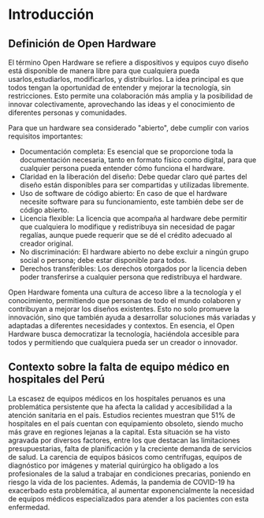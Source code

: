# Introducción
## Definición de Open Hardware

El término Open Hardware se refiere a dispositivos y equipos cuyo diseño está disponible de manera libre para que cualquiera pueda usarlos,estudiarlos, modificarlos, y distribuirlos. La idea principal es que todos tengan la oportunidad de entender y mejorar la tecnología, sin restricciones. Esto permite una colaboración más amplia y la posibilidad de innovar colectivamente, aprovechando las ideas y el conocimiento de diferentes personas y comunidades.

Para que un hardware sea considerado "abierto", debe cumplir con varios requisitos importantes:

- Documentación completa: Es esencial que se proporcione toda la documentación necesaria, tanto en formato físico como digital, para que cualquier persona pueda entender cómo funciona el hardware.
- Claridad en la liberación del diseño: Debe quedar claro qué partes del diseño están disponibles para ser compartidas y utilizadas libremente.
- Uso de software de código abierto: En caso de que el hardware necesite software para su funcionamiento, este también debe ser de código abierto.
- Licencia flexible: La licencia que acompaña al hardware debe permitir que cualquiera lo modifique y redistribuya sin necesidad de pagar regalías, aunque puede requerir que se dé el crédito adecuado al creador original.
- No discriminación: El hardware abierto no debe excluir a ningún grupo social o persona; debe estar disponible para todos.
- Derechos transferibles: Los derechos otorgados por la licencia deben poder transferirse a cualquier persona que redistribuya el hardware.

Open Hardware fomenta una cultura de acceso libre a la tecnología y el conocimiento, permitiendo que personas de todo el mundo colaboren y contribuyan a mejorar los diseños existentes. Esto no solo promueve la innovación, sino que también ayuda a desarrollar soluciones más variadas y adaptadas a diferentes necesidades y contextos. En esencia, el Open Hardware busca democratizar la tecnología, haciéndola accesible para todos y permitiendo que cualquiera pueda ser un creador o innovador.

[Fuente: https://www.oshwa.org/definition/spanish/]: # 

## Contexto sobre la falta de equipo médico en hospitales del Perú

La escasez de equipos médicos en los hospitales peruanos es una problemática persistente que ha afecta la calidad y accesibilidad a la atención sanitaria en el país. Estudios recientes muestran que 51% de hospitales en el país cuentan con equipamiento obsoleto, siendo mucho más grave en regiones lejanas a la capital. Esta situación se ha visto agravada por diversos factores, entre los que destacan las limitaciones presupuestarias, falta de planificación y la creciente demanda de servicios de salud. La carencia de equipos básicos como centrífugas, equipos de diagnóstico por imágenes y material quirúrgico ha obligado a los profesionales de la salud a trabajar en condiciones precarias, poniendo en riesgo la vida de los pacientes. Además, la pandemia de COVID-19 ha exacerbado esta problemática, al aumentar exponencialmente la necesidad de equipos médicos especializados para atender a los pacientes con esta enfermedad.


